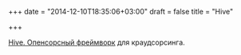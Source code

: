 +++
date = "2014-12-10T18:35:06+03:00"
draft = false
title = "Hive"

+++

<p><a href="http://blog.nytlabs.com/2014/12/09/hive-open-source-crowdsourcing-framework/">Hive. Опенсорсный фреймворк</a> для краудсорсинга.</p>

